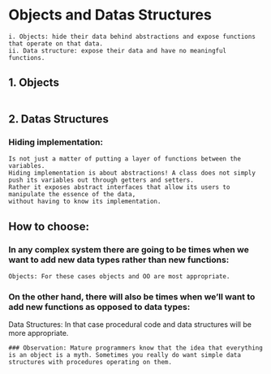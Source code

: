 # Objects and Datas Structures
````
i. Objects: hide their data behind abstractions and expose functions that operate on that data. 
ii. Data structure: expose their data and have no meaningful functions.
````
## 1. Objects
````

````
## 2. Datas Structures
### Hiding implementation:
````
Is not just a matter of putting a layer of functions between the variables.
Hiding implementation is about abstractions! A class does not simply push its variables out through getters and setters. 
Rather it exposes abstract interfaces that allow its users to manipulate the essence of the data, 
without having to know its implementation.
````
## How to choose:
### In any complex system there are going to be times when we want to add new data types rather than new functions:
````
Objects: For these cases objects and OO are most appropriate.
````
### On the other hand, there will also be times when we’ll want to add new functions as opposed to data types:
Data Structures:  In that case procedural code and data structures will be more appropriate.
````
### Observation: Mature programmers know that the idea that everything is an object is a myth. Sometimes you really do want simple data structures with procedures operating on them.
